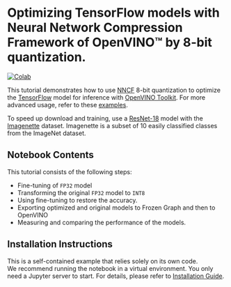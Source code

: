 # Optimizing TensorFlow models with Neural Network Compression Framework of OpenVINO™ by 8-bit quantization.
[![Colab](https://colab.research.google.com/assets/colab-badge.svg)](https://colab.research.google.com/github/openvinotoolkit/openvino_notebooks/blob/main/notebooks/305-tensorflow-quantization-aware-training/305-tensorflow-quantization-aware-training.ipynb)

This tutorial demonstrates how to use [NNCF](https://github.com/openvinotoolkit/nncf) 8-bit quantization to optimize the 
[TensorFlow](https://www.tensorflow.org) model for inference with [OpenVINO Toolkit](https://docs.openvino.ai/). 
For more advanced usage, refer to these [examples](https://github.com/openvinotoolkit/nncf/tree/develop/examples).

To speed up download and training, use a [ResNet-18](https://arxiv.org/abs/1512.03385) model with the 
[Imagenette](http://cs231n.stanford.edu/reports/2015/pdfs/leonyao_final.pdf) dataset. Imagenette is a subset of 10 easily classified classes from the ImageNet dataset.

## Notebook Contents

This tutorial consists of the following steps:
* Fine-tuning of `FP32` model
* Transforming the original `FP32` model to `INT8`
* Using fine-tuning to restore the accuracy.
* Exporting optimized and original models to Frozen Graph and then to OpenVINO
* Measuring and comparing the performance of the models.

## Installation Instructions

This is a self-contained example that relies solely on its own code.</br>
We recommend  running the notebook in a virtual environment. You only need a Jupyter server to start.
For details, please refer to [Installation Guide](../../README.md).
